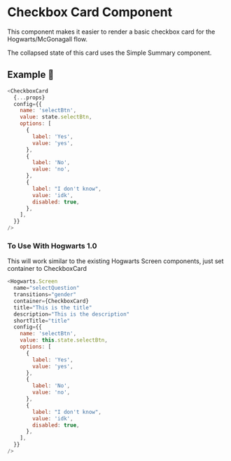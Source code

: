 # Checkbox Card Component

This component makes it easier to render a basic checkbox card for the Hogwarts/McGonagall flow.

The collapsed state of this card uses the Simple Summary component.

## Example 🚀

```javascript
<CheckboxCard
  {...props}
  config={{
    name: 'selectBtn',
    value: state.selectBtn,
    options: [
      {
        label: 'Yes',
        value: 'yes',
      },
      {
        label: 'No',
        value: 'no',
      },
      {
        label: "I don't know",
        value: 'idk',
        disabled: true,
      },
    ],
  }}
/>
```

### To Use With Hogwarts 1.0

This will work similar to the existing Hogwarts Screen components, just set container to CheckboxCard

```javascript
<Hogwarts.Screen
  name="selectQuestion"
  transitions="gender"
  container={CheckboxCard}
  title="This is the title"
  description="This is the description"
  shortTitle="title"
  config={{
    name: 'selectBtn',
    value: this.state.selectBtn,
    options: [
      {
        label: 'Yes',
        value: 'yes',
      },
      {
        label: 'No',
        value: 'no',
      },
      {
        label: "I don't know",
        value: 'idk',
        disabled: true,
      },
    ],
  }}
/>
```
